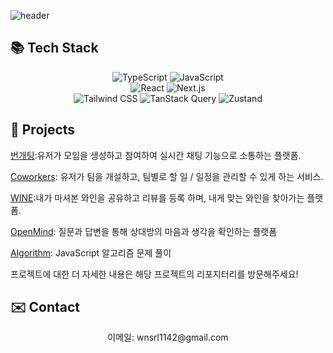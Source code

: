 ![header](https://capsule-render.vercel.app/api?type=waving&color=00D084&height=280&text=Frontend%20developer&desc=Hong%20Jungi&fontSize=90&descSize=30&fontAlignY=35&descAlign=90&fontColor=ffffff)

## 📚 Tech Stack
<!-- Badges -->
<p align="center">
  <img src="https://img.shields.io/badge/TypeScript-3178C6?style=flat&logo=typescript&logoColor=white" alt="TypeScript" />
  <img src="https://img.shields.io/badge/JavaScript-F7DF1E?style=flat&logo=javascript&logoColor=black" alt="JavaScript" /> <br/>
<img src="https://img.shields.io/badge/React-61DAFB?style=flat&logo=react&logoColor=black" alt="React" />
<img src="https://img.shields.io/badge/Next.js-000000?style=flat&logo=next.js&logoColor=white" alt="Next.js" /> <br/>
<img src="https://img.shields.io/badge/Tailwind_CSS-06B6D4?style=flat&logo=tailwind-css&logoColor=white" alt="Tailwind CSS" />
<img src="https://img.shields.io/badge/TanStack_Query-FF4154?style=flat&logo=react-query&logoColor=white" alt="TanStack Query" />
  <img src="https://img.shields.io/badge/Zustand-433E38?style=flat&logo=zustand&logoColor=white" alt="Zustand" />

</p>




## 📌 Projects


<a href="https://github.com/Oh-hong/Thunderting">번개팅</a>:유저가 모임을 생성하고 참여하여 실시간 채팅 기능으로 소통하는 플랫폼.<br/>

<a href="https://github.com/eieung/coworkers">Coworkers</a>: 유저가 팀을 개설하고, 팀별로 할 일 / 일정을 관리할 수 있게 하는 서비스.<br/>


  <a href="https://github.com/sprint7-team4/WINE">WINE</a>:내가 마셔본 와인을 공유하고 리뷰를 등록 하며, 내게 맞는 와인을 찾아가는 플랫폼.<br/>

<a href="https://github.com/sprint7-part2-team1/OpenMind">OpenMind</a>: 질문과 답변을 통해 상대방의 마음과 생각을 확인하는 플랫폼<br/>

<a href="https://github.com/Oh-hong/Algorithm">Algorithm</a>: JavaScript 알고리즘 문제 풀이<br/>




  

프로젝트에 대한 더 자세한 내용은 해당 프로젝트의 리포지터리를 방문해주세요!

## ✉️ Contact

<p align="center">
  이메일: wnsrl1142@gmail.com
</p>
